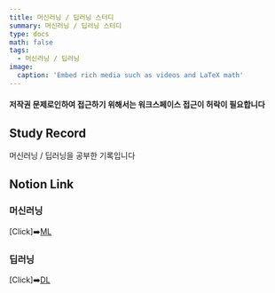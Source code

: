 ```yaml
---
title: 머신러닝 / 딥러닝 스터디
summary: 머신러닝 / 딥러닝 스터디
type: docs
math: false
tags:
  - 머신러닝 / 딥러닝
image:
  caption: 'Embed rich media such as videos and LaTeX math'
---
```

#### 저작권 문제로인하여 접근하기 위해서는 워크스페이스 접근이 허락이 필요합니다

## Study Record

머신러닝 / 딥러닝을 공부한 기록입니다

## Notion Link
### 머신러닝
[Click]➡️[ML](https://www.notion.so/8062cef78b5e4a7fbd643bd67e4ce12e?pvs=4)
### 딥러닝
[Click]➡️[DL](https://www.notion.so/a89739bbefa04049b3d1d1ffce56545a?pvs=4)
